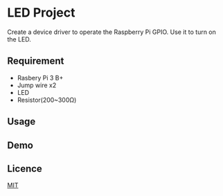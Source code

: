 LED Project
====

Create a device driver to operate the Raspberry Pi GPIO.
Use it to turn on the LED.

## Requirement
* Rasbery Pi 3 B+
* Jump wire x2
* LED
* Resistor(200~300Ω)
## Usage

## Demo

## Licence

[MIT](https://github.com/tcnksm/tool/blob/master/LICENCE)


